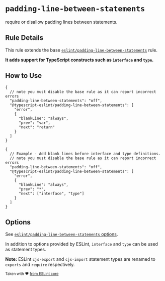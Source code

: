# `padding-line-between-statements`

require or disallow padding lines between statements.

## Rule Details

This rule extends the base [`eslint/padding-line-between-statements`](https://eslint.org/docs/rules/padding-line-between-statements) rule.

**It adds support for TypeScript constructs such as `interface` and `type`.**

## How to Use

```jsonc
{
  // note you must disable the base rule as it can report incorrect errors
  "padding-line-between-statements": "off",
  "@typescript-eslint/padding-line-between-statements": [
    "error",
    {
      "blankLine": "always",
      "prev": "var",
      "next": "return"
    }
  ]
}
```

```jsonc
{
  // Example - Add blank lines before interface and type definitions.
  // note you must disable the base rule as it can report incorrect errors
  "padding-line-between-statements": "off",
  "@typescript-eslint/padding-line-between-statements": [
    "error",
    {
      "blankLine": "always",
      "prev": "*",
      "next": ["interface", "type"]
    }
  ]
}
```

## Options

See [`eslint/padding-line-between-statements` options](https://eslint.org/docs/rules/padding-line-between-statements#options).

In addition to options provided by ESLint, `interface` and `type` can be used as statement types.

**Note:** ESLint `cjs-export` and `cjs-import` statement types are renamed to `exports` and `require` respectively.

<sup>

Taken with ❤️ [from ESLint core](https://github.com/eslint/eslint/blob/main/docs/rules/padding-line-between-statements.md)

</sup>
